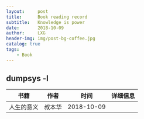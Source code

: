 ```yaml
---
layout:     post
title:      Book reading record
subtitle:   Knowledge is power
date:       2018-10-09
author:     LXG
header-img: img/post-bg-coffee.jpg
catalog: true
tags:
    - Book
---
```


## dumpsys -l


| 书籍          | 作者                                | 时间               | 详细信息        |
|:---------------:|:------------------------------:|:----------------:|:----------------:|
| 人生的意义       | 叔本华 | 2018-10-09 |

